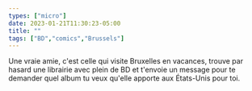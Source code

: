 ```yaml
---
types: ["micro"]
date: 2023-01-21T11:30:23-05:00
title: ""
tags: ["BD","comics","Brussels"]
---
```

Une vraie amie, c'est celle qui visite Bruxelles en vacances, trouve par hasard une librairie avec plein de BD et t'envoie un message pour te demander quel album tu veux qu'elle apporte aux États-Unis pour toi.
